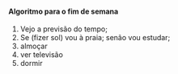 #### Algoritmo para o fim de semana

1. Vejo a previsão do tempo;
2. Se (fizer sol)
    vou à praia;
    senão
    vou estudar;
3. almoçar
4. ver televisão
5. dormir